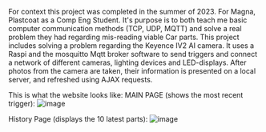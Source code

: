 For context this project was completed in the summer of 2023. For Magna, Plastcoat as a Comp Eng Student. It's purpose is to both teach me basic computer communication methods (TCP, UDP, MQTT) and solve a real problem they had regarding mis-reading viable Car parts. 
This project includes solving a problem regarding the Keyence IV2 AI camera. It uses a Raspi and the mosquitto Mqtt broker software to 
send triggers and connect a network of different cameras, lighting devices and LED-displays. After photos from the camera are taken, their
information is presented on a local server, and refreshed using AJAX requests. 


This is what the website looks like:
MAIN PAGE (shows the most recent trigger):
![image](https://github.com/lukarod72/Keyence-camera-project/assets/138014461/f62a2320-f399-44e3-b25b-4ef6736e0b5b)

History Page (displays the 10 latest parts):
![image](https://github.com/lukarod72/Keyence-camera-project/assets/138014461/4b34af51-9d86-4e0c-944b-12b1785c1bd7)

